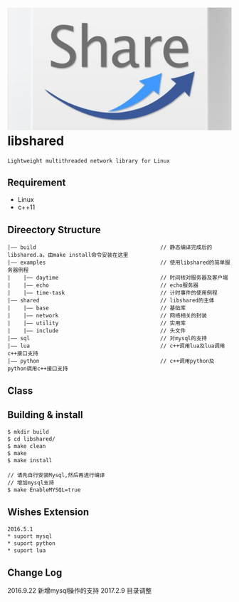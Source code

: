 ![](https://github.com/soymuchacho/GitImage/raw/master/share.gif)
libshared
==============
    Lightweight multithreaded network library for Linux
Requirement
-----------------
* Linux 
* c++11 

Direectory Structure
---------------------------------
    |—— build                                       // 静态编译完成后的libshared.a，由make install命令安装在这里
    |—— examples                                    // 使用libshared的简单服务器例程
    |    |—— daytime                                // 时间核对服务器及客户端
    |    |—— echo                                   // echo服务器
    |    |—— time-task                              // 计时事件的使用例程
    |—— shared                                      // libshared的主体
    |    |—— base                                   // 基础库
    |    |—— network                                // 网络相关的封装
    |    |—— utility                                // 实用库
    |    |—— include                                // 头文件
    |—— sql											// 对mysql的支持
    |—— lua											// c++调用lua及lua调用c++接口支持
    |—— python										// c++调用python及python调用c++接口支持

Class 
----------------------------------

Building & install
----------------------------------

    $ mkdir build
    $ cd libshared/
    $ make clean 
    $ make 
    $ make install 

	// 请先自行安装Mysql,然后再进行编译
	// 增加mysql支持
	$ make EnableMYSQL=true

Wishes Extension
------------------------------------
	2016.5.1
	* suport mysql
    * suport python 
    * suport lua 

Change Log
----------------------------------

2016.9.22 新增mysql操作的支持
2017.2.9  目录调整
